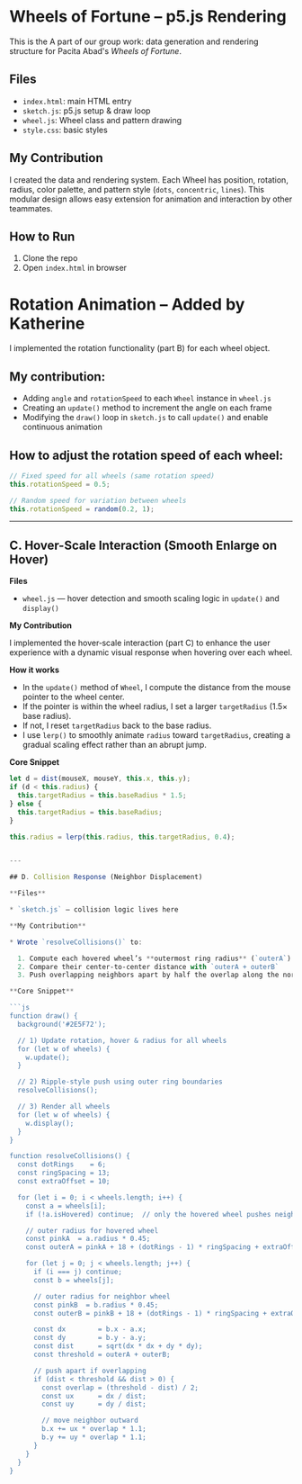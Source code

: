 # Wheels of Fortune – p5.js Rendering

This is the A part of our group work: data generation and rendering structure for Pacita Abad's *Wheels of Fortune*.

## Files

- `index.html`: main HTML entry
- `sketch.js`: p5.js setup & draw loop
- `wheel.js`: Wheel class and pattern drawing
- `style.css`: basic styles

## My Contribution

I created the data and rendering system. Each Wheel has position, rotation, radius, color palette, and pattern style (`dots`, `concentric`, `lines`). This modular design allows easy extension for animation and interaction by other teammates.

## How to Run

1. Clone the repo
2. Open `index.html` in browser


# Rotation Animation – Added by Katherine

I implemented the rotation functionality (part B) for each wheel object. 

## My contribution:
- Adding `angle` and `rotationSpeed` to each `Wheel` instance in `wheel.js`
- Creating an `update()` method to increment the angle on each frame
- Modifying the `draw()` loop in `sketch.js` to call `update()` and enable continuous animation

## How to adjust the rotation speed of each wheel:
```js
// Fixed speed for all wheels (same rotation speed)
this.rotationSpeed = 0.5;

// Random speed for variation between wheels
this.rotationSpeed = random(0.2, 1);
```

---

## C. Hover-Scale Interaction (Smooth Enlarge on Hover)

**Files**

* `wheel.js` — hover detection and smooth scaling logic in `update()` and `display()`

**My Contribution**

I implemented the hover‐scale interaction (part C) to enhance the user experience with a dynamic visual response when hovering over each wheel.

**How it works**

- In the `update()` method of `Wheel`, I compute the distance from the mouse pointer to the wheel center.
- If the pointer is within the wheel radius, I set a larger `targetRadius` (1.5× base radius).
- If not, I reset `targetRadius` back to the base radius.
- I use `lerp()` to smoothly animate `radius` toward `targetRadius`, creating a gradual scaling effect rather than an abrupt jump.

**Core Snippet**

```js
let d = dist(mouseX, mouseY, this.x, this.y);
if (d < this.radius) {
  this.targetRadius = this.baseRadius * 1.5;
} else {
  this.targetRadius = this.baseRadius;
}

this.radius = lerp(this.radius, this.targetRadius, 0.4);


---

## D. Collision Response (Neighbor Displacement)

**Files**

* `sketch.js` — collision logic lives here

**My Contribution**

* Wrote `resolveCollisions()` to:

  1. Compute each hovered wheel’s **outermost ring radius** (`outerA`) and each neighbor’s (`outerB`)
  2. Compare their center‐to‐center distance with `outerA + outerB`
  3. Push overlapping neighbors apart by half the overlap along the normalized direction vector (× 1.1 for a livelier effect)

**Core Snippet**

```js
function draw() {
  background('#2E5F72');

  // 1) Update rotation, hover & radius for all wheels
  for (let w of wheels) {
    w.update();
  }

  // 2) Ripple‐style push using outer ring boundaries
  resolveCollisions();

  // 3) Render all wheels
  for (let w of wheels) {
    w.display();
  }
}

function resolveCollisions() {
  const dotRings    = 6;
  const ringSpacing = 13;
  const extraOffset = 10;

  for (let i = 0; i < wheels.length; i++) {
    const a = wheels[i];
    if (!a.isHovered) continue;  // only the hovered wheel pushes neighbors

    // outer radius for hovered wheel
    const pinkA  = a.radius * 0.45;
    const outerA = pinkA + 18 + (dotRings - 1) * ringSpacing + extraOffset;

    for (let j = 0; j < wheels.length; j++) {
      if (i === j) continue;
      const b = wheels[j];

      // outer radius for neighbor wheel
      const pinkB  = b.radius * 0.45;
      const outerB = pinkB + 18 + (dotRings - 1) * ringSpacing + extraOffset;

      const dx        = b.x - a.x;
      const dy        = b.y - a.y;
      const dist      = sqrt(dx * dx + dy * dy);
      const threshold = outerA + outerB;

      // push apart if overlapping
      if (dist < threshold && dist > 0) {
        const overlap = (threshold - dist) / 2;
        const ux      = dx / dist;
        const uy      = dy / dist;

        // move neighbor outward
        b.x += ux * overlap * 1.1;
        b.y += uy * overlap * 1.1;
      }
    }
  }
}
```
